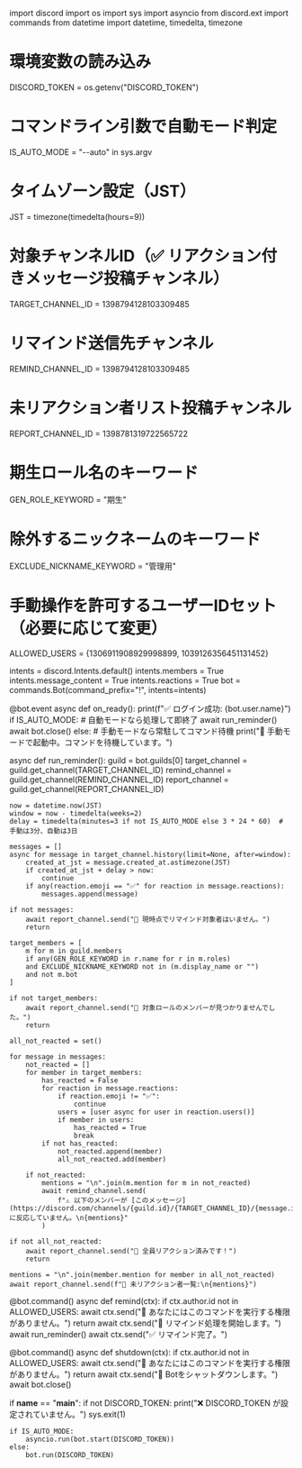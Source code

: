 import discord
import os
import sys
import asyncio
from discord.ext import commands
from datetime import datetime, timedelta, timezone

# 環境変数の読み込み
DISCORD_TOKEN = os.getenv("DISCORD_TOKEN")

# コマンドライン引数で自動モード判定
IS_AUTO_MODE = "--auto" in sys.argv

# タイムゾーン設定（JST）
JST = timezone(timedelta(hours=9))

# 対象チャンネルID（✅ リアクション付きメッセージ投稿チャンネル）
TARGET_CHANNEL_ID = 1398794128103309485
# リマインド送信先チャンネル
REMIND_CHANNEL_ID = 1398794128103309485
# 未リアクション者リスト投稿チャンネル
REPORT_CHANNEL_ID = 1398781319722565722

# 期生ロール名のキーワード
GEN_ROLE_KEYWORD = "期生"
# 除外するニックネームのキーワード
EXCLUDE_NICKNAME_KEYWORD = "管理用"

# 手動操作を許可するユーザーIDセット（必要に応じて変更）
ALLOWED_USERS = {1306911908929998899, 1039126356451131452}

intents = discord.Intents.default()
intents.members = True
intents.message_content = True
intents.reactions = True
bot = commands.Bot(command_prefix="!", intents=intents)

@bot.event
async def on_ready():
    print(f"✅ ログイン成功: {bot.user.name}")
    if IS_AUTO_MODE:
        # 自動モードなら処理して即終了
        await run_reminder()
        await bot.close()
    else:
        # 手動モードなら常駐してコマンド待機
        print("🤖 手動モードで起動中。コマンドを待機しています。")

async def run_reminder():
    guild = bot.guilds[0]
    target_channel = guild.get_channel(TARGET_CHANNEL_ID)
    remind_channel = guild.get_channel(REMIND_CHANNEL_ID)
    report_channel = guild.get_channel(REPORT_CHANNEL_ID)

    now = datetime.now(JST)
    window = now - timedelta(weeks=2)
    delay = timedelta(minutes=3 if not IS_AUTO_MODE else 3 * 24 * 60)  # 手動は3分、自動は3日

    messages = []
    async for message in target_channel.history(limit=None, after=window):
        created_at_jst = message.created_at.astimezone(JST)
        if created_at_jst + delay > now:
            continue
        if any(reaction.emoji == "✅" for reaction in message.reactions):
            messages.append(message)

    if not messages:
        await report_channel.send("🔔 現時点でリマインド対象者はいません。")
        return

    target_members = [
        m for m in guild.members
        if any(GEN_ROLE_KEYWORD in r.name for r in m.roles)
        and EXCLUDE_NICKNAME_KEYWORD not in (m.display_name or "")
        and not m.bot
    ]

    if not target_members:
        await report_channel.send("👥 対象ロールのメンバーが見つかりませんでした。")
        return

    all_not_reacted = set()

    for message in messages:
        not_reacted = []
        for member in target_members:
            has_reacted = False
            for reaction in message.reactions:
                if reaction.emoji != "✅":
                    continue
                users = [user async for user in reaction.users()]
                if member in users:
                    has_reacted = True
                    break
            if not has_reacted:
                not_reacted.append(member)
                all_not_reacted.add(member)

        if not_reacted:
            mentions = "\n".join(m.mention for m in not_reacted)
            await remind_channel.send(
                f"⚠️ 以下のメンバーが [このメッセージ](https://discord.com/channels/{guild.id}/{TARGET_CHANNEL_ID}/{message.id}) に反応していません。\n{mentions}"
            )

    if not all_not_reacted:
        await report_channel.send("🎉 全員リアクション済みです！")
        return

    mentions = "\n".join(member.mention for member in all_not_reacted)
    await report_channel.send(f"📝 未リアクション者一覧:\n{mentions}")

@bot.command()
async def remind(ctx):
    if ctx.author.id not in ALLOWED_USERS:
        await ctx.send("🚫 あなたにはこのコマンドを実行する権限がありません。")
        return
    await ctx.send("🔁 リマインド処理を開始します。")
    await run_reminder()
    await ctx.send("✅ リマインド完了。")

@bot.command()
async def shutdown(ctx):
    if ctx.author.id not in ALLOWED_USERS:
        await ctx.send("🚫 あなたにはこのコマンドを実行する権限がありません。")
        return
    await ctx.send("👋 Botをシャットダウンします。")
    await bot.close()

if __name__ == "__main__":
    if not DISCORD_TOKEN:
        print("❌ DISCORD_TOKEN が設定されていません。")
        sys.exit(1)

    if IS_AUTO_MODE:
        asyncio.run(bot.start(DISCORD_TOKEN))
    else:
        bot.run(DISCORD_TOKEN)
